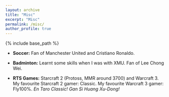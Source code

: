 ```yaml
---
layout: archive
title: "Misc"
excerpt: "Misc"
permalink: /misc/
author_profile: true
---
```

{% include base_path %}

* <b>Soccer:</b>
Fan of Manchester United and Cristiano Ronaldo.

* <b>Badminton:</b>
Learnt some skills when I was with XMU. Fan of Lee Chong Wei.

* <b>RTS Games:</b>
Starcraft 2 (Protoss, MMR around 3700) and Warcraft 3. My favourite Starcraft 2 gamer: Classic. My favourite Warcraft 3 gamer: Fly100%. <i>En Taro Classic! Gan Si Huang Xu-Dong!</i>
